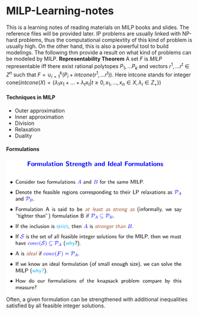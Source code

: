# MILP-Learning-notes
This is a learning notes of reading materials on MILP books and slides. The reference files will be provided later.
IP problems are usually linked with NP-hard problems, thus the computational complextity of this kind of problem is usually high. On the 
other hand, this is also a powerful tool to build modelings. The following thm provide a result on what kind of problems can be modeled by 
MILP.
**Representability Theorem** A set $F$ is $MILP$ representable iff there exist rational polytopes $P_1,...P_k$ and vectors $r^1,...r^t\in Z^n$ such that $F=\cup_{i=1}^k(P_i+intcone(r^1,...r^t))$.
 Here intcone stands for integer cone($intcone(X)=\{\lambda_1x_1+...+\lambda_tx_t|t\geq 0,x_1,...,x_n\in X,\lambda_i\in Z_+\}$)
#### Techniques in MILP
- Outer approximation
- Inner approximation
- Division
- Relaxation
- Duality
#### Formulations
![](2019-12-23-20-01-36.png)
Often, a given formulation can be strengthened with additional inequalities satisfied by all feasible integer solutions.

